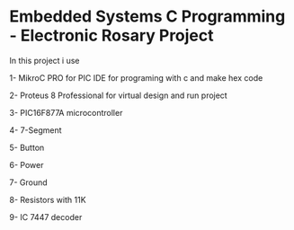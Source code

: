 Embedded Systems C Programming - Electronic Rosary Project
=========================================================================
In this project i use 

1- MikroC PRO for PIC IDE for programing with c and make hex code

2- Proteus 8 Professional for virtual design and run project 

3- PIC16F877A microcontroller

4- 7-Segment

5- Button

6- Power

7- Ground

8- Resistors with 11K

9- IC 7447 decoder
